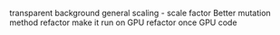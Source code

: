 transparent background
general scaling - scale factor
Better mutation method
refactor
make it run on GPU
refactor once GPU code
